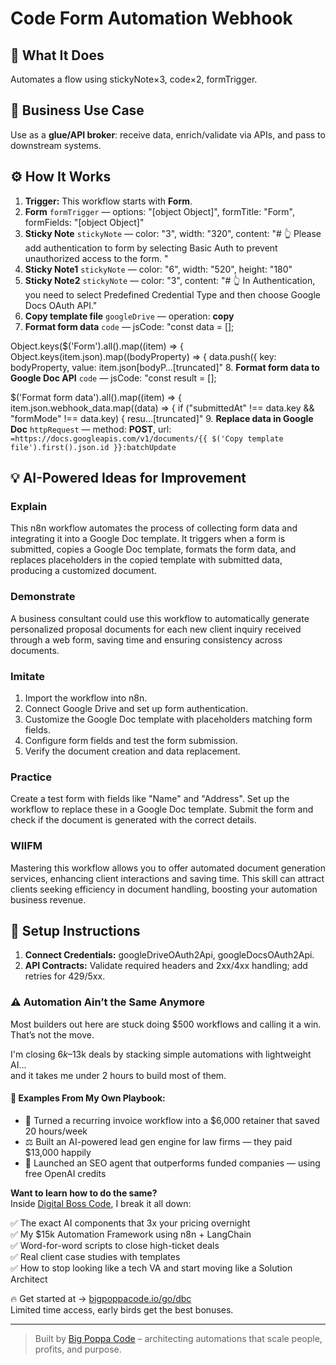 # Code Form Automation Webhook
  ## 🚀 What It Does
  Automates a flow using stickyNote×3, code×2, formTrigger.
  
  ## 💼 Business Use Case
  Use as a **glue/API broker**: receive data, enrich/validate via APIs, and pass to downstream systems.
  
  ## ⚙️ How It Works
  1. **Trigger:** This workflow starts with **Form**.
  2. **Form** `formTrigger` — options: "[object Object]", formTitle: "Form", formFields: "[object Object]"
3. **Sticky Note** `stickyNote` — color: "3", width: "320", content: "# 👆
Please add authentication to form by selecting Basic Auth to prevent unauthorized access to the form.
"
4. **Sticky Note1** `stickyNote` — color: "6", width: "520", height: "180"
5. **Sticky Note2** `stickyNote` — color: "3", content: "# 👆
In Authentication, you need to select Predefined Credential Type and then choose Google Docs OAuth API."
6. **Copy template file** `googleDrive` — operation: **copy**
7. **Format form data** `code` — jsCode: "const data = [];

Object.keys($('Form').all().map((item) => {
  Object.keys(item.json).map((bodyProperty) => {
    data.push({
      key: bodyProperty,
      value: item.json[bodyP…[truncated]"
8. **Format form data to Google Doc API** `code` — jsCode: "const result = [];

$('Format form data').all().map((item) => {
  item.json.webhook_data.map((data) => {
    if ("submittedAt" !== data.key && "formMode" !== data.key) {
      resu…[truncated]"
9. **Replace data in Google Doc** `httpRequest` — method: **POST**, url: `=https://docs.googleapis.com/v1/documents/{{ $('Copy template file').first().json.id }}:batchUpdate`
  
  ## 💡 AI-Powered Ideas for Improvement
  ### Explain
This n8n workflow automates the process of collecting form data and integrating it into a Google Doc template. It triggers when a form is submitted, copies a Google Doc template, formats the form data, and replaces placeholders in the copied template with submitted data, producing a customized document.

### Demonstrate
A business consultant could use this workflow to automatically generate personalized proposal documents for each new client inquiry received through a web form, saving time and ensuring consistency across documents.

### Imitate
1. Import the workflow into n8n.
2. Connect Google Drive and set up form authentication.
3. Customize the Google Doc template with placeholders matching form fields.
4. Configure form fields and test the form submission.
5. Verify the document creation and data replacement.

### Practice
Create a test form with fields like "Name" and "Address". Set up the workflow to replace these in a Google Doc template. Submit the form and check if the document is generated with the correct details.

### WIIFM
Mastering this workflow allows you to offer automated document generation services, enhancing client interactions and saving time. This skill can attract clients seeking efficiency in document handling, boosting your automation business revenue.
  
  ## 🔧 Setup Instructions
  1. **Connect Credentials:** googleDriveOAuth2Api, googleDocsOAuth2Api.
2. **API Contracts:** Validate required headers and 2xx/4xx handling; add retries for 429/5xx.
  
### ⚠️ Automation Ain’t the Same Anymore

Most builders out here are stuck doing $500 workflows and calling it a win.  
That’s not the move.  

I'm closing $6k–$13k deals by stacking simple automations with lightweight AI...  
and it takes me under 2 hours to build most of them.

#### 🧠 Examples From My Own Playbook:
- 🔁 Turned a recurring invoice workflow into a $6,000 retainer that saved 20 hours/week  
- ⚖️ Built an AI-powered lead gen engine for law firms — they paid $13,000 happily  
- 🚀 Launched an SEO agent that outperforms funded companies — using free OpenAI credits  

**Want to learn how to do the same?**  
Inside [Digital Boss Code](https://bigpoppacode.io/go/dbc), I break it all down:

✅ The exact AI components that 3x your pricing overnight  
✅ My $15k Automation Framework using n8n + LangChain  
✅ Word-for-word scripts to close high-ticket deals  
✅ Real client case studies with templates  
✅ How to stop looking like a tech VA and start moving like a Solution Architect  

🔥 Get started at → [bigpoppacode.io/go/dbc](https://bigpoppacode.io/go/dbc)  
Limited time access, early birds get the best bonuses.

---
> Built by [Big Poppa Code](https://bigpoppacode.io) – architecting automations that scale people, profits, and purpose.
  